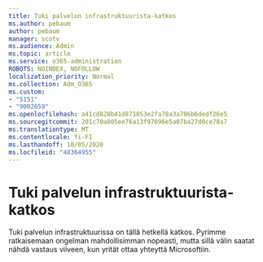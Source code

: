 ```yaml
---
title: Tuki palvelun infrastruktuurista-katkos
ms.author: pebaum
author: pebaum
manager: scotv
ms.audience: Admin
ms.topic: article
ms.service: o365-administration
ROBOTS: NOINDEX, NOFOLLOW
localization_priority: Normal
ms.collection: Adm_O365
ms.custom:
- "5151"
- "9002659"
ms.openlocfilehash: a41cd828b41d871053e2fa78a3a706b6dedf26e5
ms.sourcegitcommit: 201c70a805ee76a13f97696e5a07ba27d0ce70a7
ms.translationtype: MT
ms.contentlocale: fi-FI
ms.lasthandoff: 10/05/2020
ms.locfileid: "48364955"
---
```

# <a name="support-service-infrastructure-outage"></a>Tuki palvelun infrastruktuurista-katkos

Tuki palvelun infrastruktuurissa on tällä hetkellä katkos. Pyrimme ratkaisemaan ongelman mahdollisimman nopeasti, mutta sillä välin saatat nähdä vastaus viiveen, kun yrität ottaa yhteyttä Microsoftiin.
